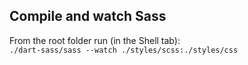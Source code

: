 ## Compile and watch Sass

From the root folder run (in the Shell tab):  
`./dart-sass/sass --watch ./styles/scss:./styles/css`